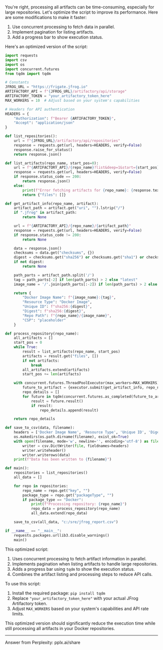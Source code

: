 You're right, processing all artifacts can be time-consuming, especially for large repositories. Let's optimize the script to improve its performance. Here are some modifications to make it faster:

1. Use concurrent processing to fetch data in parallel.
2. Implement pagination for listing artifacts.
3. Add a progress bar to show execution status.

Here's an optimized version of the script:

```python
import requests
import csv
import os
import concurrent.futures
from tqdm import tqdm

# Constants
JFROG_URL = "https://frigate.jfrog.io"
ARTIFACTORY_API = f"{JFROG_URL}/artifactory/api/storage"
ARTIFACTORY_TOKEN = "your_artifactory_token_here"
MAX_WORKERS = 10  # Adjust based on your system's capabilities

# Headers for API authentication
HEADERS = {
    "Authorization": f"Bearer {ARTIFACTORY_TOKEN}",
    "Accept": "application/json"
}

def list_repositories():
    url = f"{JFROG_URL}/artifactory/api/repositories"
    response = requests.get(url, headers=HEADERS, verify=False)
    response.raise_for_status()
    return response.json()

def list_artifacts(repo_name, start_pos=0):
    url = f"{ARTIFACTORY_API}/{repo_name}?list&deep=1&start={start_pos}&limit=1000"
    response = requests.get(url, headers=HEADERS, verify=False)
    if response.status_code == 200:
        return response.json()
    else:
        print(f"Error fetching artifacts for {repo_name}: {response.text}")
        return {"files": []}

def get_artifact_info(repo_name, artifact):
    artifact_path = artifact.get("uri", "").lstrip("/")
    if ".jfrog" in artifact_path:
        return None

    url = f"{ARTIFACTORY_API}/{repo_name}/{artifact_path}"
    response = requests.get(url, headers=HEADERS, verify=False)
    if response.status_code != 200:
        return None

    data = response.json()
    checksums = data.get("checksums", {})
    digest = checksums.get("sha256") or checksums.get("sha1") or checksums.get("md5")
    if not digest:
        return None

    path_parts = artifact_path.split('/')
    tag = path_parts[-2] if len(path_parts) > 2 else "latest"
    image_name = '/'.join(path_parts[:-2]) if len(path_parts) > 2 else path_parts[-2]

    return {
        "Docker Image Name": f"{image_name}:{tag}",
        "Resource Type": "Docker Image",
        "Unique ID": f"sha256:{digest}",
        "Digest": f"sha256:{digest}",
        "Repo Path": f"{repo_name}/{image_name}",
        "CSP": "placeholder"
    }

def process_repository(repo_name):
    all_artifacts = []
    start_pos = 0
    while True:
        result = list_artifacts(repo_name, start_pos)
        artifacts = result.get("files", [])
        if not artifacts:
            break
        all_artifacts.extend(artifacts)
        start_pos += len(artifacts)

    with concurrent.futures.ThreadPoolExecutor(max_workers=MAX_WORKERS) as executor:
        future_to_artifact = {executor.submit(get_artifact_info, repo_name, artifact): artifact for artifact in all_artifacts}
        repo_details = []
        for future in tqdm(concurrent.futures.as_completed(future_to_artifact), total=len(all_artifacts), desc=f"Processing {repo_name}"):
            result = future.result()
            if result:
                repo_details.append(result)

    return repo_details

def save_to_csv(data, filename):
    headers = ['Docker Image Name', 'Resource Type', 'Unique ID', 'Digest', 'Repo Path', 'CSP']
    os.makedirs(os.path.dirname(filename), exist_ok=True)
    with open(filename, mode='w', newline='', encoding='utf-8') as file:
        writer = csv.DictWriter(file, fieldnames=headers)
        writer.writeheader()
        writer.writerows(data)
    print(f"Data has been written to {filename}")

def main():
    repositories = list_repositories()
    all_data = []

    for repo in repositories:
        repo_name = repo.get("key", "")
        package_type = repo.get("packageType", "")
        if package_type == "Docker":
            print(f"Processing repository: {repo_name}")
            repo_data = process_repository(repo_name)
            all_data.extend(repo_data)

    save_to_csv(all_data, "c:/sre/jfrog_report.csv")

if __name__ == "__main__":
    requests.packages.urllib3.disable_warnings()
    main()
```

This optimized script:

1. Uses concurrent processing to fetch artifact information in parallel.
2. Implements pagination when listing artifacts to handle large repositories.
3. Adds a progress bar using `tqdm` to show the execution status.
4. Combines the artifact listing and processing steps to reduce API calls.

To use this script:
1. Install the required package: `pip install tqdm`
2. Replace `"your_artifactory_token_here"` with your actual JFrog Artifactory token.
3. Adjust `MAX_WORKERS` based on your system's capabilities and API rate limits.

This optimized version should significantly reduce the execution time while still processing all artifacts in your Docker repositories.

---
Answer from Perplexity: pplx.ai/share
